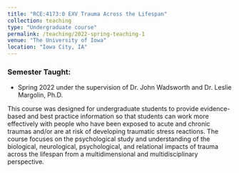 ```yaml
---
title: "RCE:4173:0 EXV Trauma Across the Lifespan"
collection: teaching
type: "Undergraduate course"
permalink: /teaching/2022-spring-teaching-1
venue: "The University of Iowa"
location: "Iowa City, IA"
---
```

### Semester Taught:
- Spring 2022 under the supervision of Dr. John Wadsworth and Dr. Leslie Margolin, Ph.D.        

This course was designed for undergraduate students to provide evidence-based and best practice information so that students can work more effectively with people who have been exposed to acute and chronic traumas and/or are at risk of developing traumatic stress reactions. The course focuses on the psychological study and understanding of the biological, neurological, psychological, and relational impacts of trauma across the lifespan from a multidimensional and multidisciplinary perspective.
